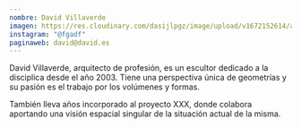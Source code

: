 ```yaml
---
nombre: David Villaverde
imagen: https://res.cloudinary.com/dasijlpgz/image/upload/v1672152614/artistas/perfil.jpg
instagram: "@fgadf"
paginaweb: david@david.es
---
```

David Villaverde, arquitecto de profesión, es un escultor dedicado a la disciplica desde el año 2003. Tiene una perspectiva única de geometrías y su pasión es el trabajo por los volúmenes y formas.

También lleva años incorporado al proyecto XXX, donde colabora aportando una visión espacial singular de la situación actual de la misma.